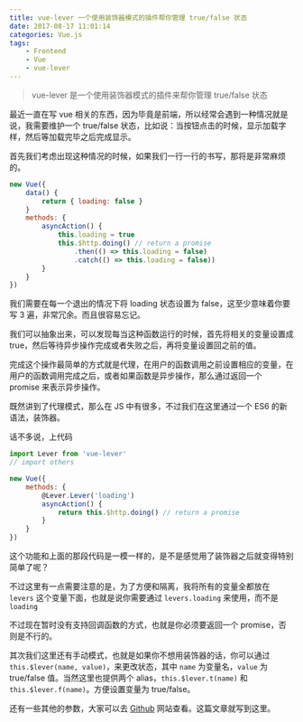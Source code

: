 ```yaml
---
title: vue-lever 一个使用装饰器模式的插件帮你管理 true/false 状态
date: 2017-08-17 11:01:14
categories: Vue.js
tags:
    - Frontend
    - Vue
    - vue-lever
---
```


> vue-lever 是一个使用装饰器模式的插件来帮你管理 true/false 状态

最近一直在写 vue 相关的东西，因为毕竟是前端，所以经常会遇到一种情况就是说，我需要维护一个 true/false 状态，比如说：当按钮点击的时候，显示加载字样，然后等加载完毕之后完成显示。

首先我们考虑出现这种情况的时候，如果我们一行一行的书写，那将是非常麻烦的。

```javascript
new Vue({
    data() {
        return { loading: false }
    }
    methods: {
        asyncAction() {
            this.loading = true
            this.$http.doing() // return a promise
                .then(() => this.loading = false)
                .catch(() => this.loading = false))
        }
    }
})
```

我们需要在每一个退出的情况下将 loading 状态设置为 false，这至少意味着你要写 3 遍，非常冗余。而且很容易忘记。

我们可以抽象出来，可以发现每当这种函数运行的时候，首先将相关的变量设置成 true，然后等待异步操作完成或者失败之后，再将变量设置回之前的值。

完成这个操作最简单的方式就是代理，在用户的函数调用之前设置相应的变量，在用户的函数调用完成之后，或者如果函数是异步操作，那么通过返回一个 promise 来表示异步操作。

既然讲到了代理模式，那么在 JS 中有很多，不过我们在这里通过一个 ES6 的新语法，装饰器。

话不多说，上代码

```javascript
import Lever from 'vue-lever'
// import others

new Vue({
    methods: {
        @Lever.Lever('loading')
        asyncAction() {
            return this.$http.doing() // return a promise
        }
    }
})
```

这个功能和上面的那段代码是一模一样的，是不是感觉用了装饰器之后就变得特别简单了呢？

不过这里有一点需要注意的是，为了方便和隔离，我将所有的变量全都放在 `levers` 这个变量下面，也就是说你需要通过 `levers.loading` 来使用，而不是 `loading`

不过现在暂时没有支持回调函数的方式，也就是你必须要返回一个 promise，否则是不行的。

其次我们这里还有手动模式，也就是如果你不想用装饰器的话，你可以通过 `this.$lever(name, value)`，来更改状态，其中 `name` 为变量名，`value` 为 true/false 值。当然这里也提供两个 alias，`this.$lever.t(name)` 和 `this.$lever.f(name)`。方便设置变量为 true/false。

还有一些其他的参数，大家可以去 [Github](https://github.com/XGHeaven/vue-lever) 网站查看。这篇文章就写到这里。
